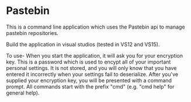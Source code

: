# Pastebin
This is a command line application which uses the Pastebin api to manage pastebin repositories.

Build the application in visual studios (tested in VS12 and VS15).

To use-
When you start the application, it will ask you for your encryption key. This is a password which is used to encypt all of your important personal settings. It is not stored, and you will only know that you have entered it incorrectly when your settings fail to deserialize.
After you've supplied your encryption key, you will be presented with a command prompt.
All commands start with the prefix "cmd" (e.g. "cmd help" for general help).
